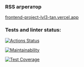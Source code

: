 ### RSS агрегатор  
[frontend-project-lvl3-tan.vercel.app](https://frontend-project-lvl3-tan.vercel.app/)
### Tests and linter status:
[![Actions Status](https://github.com/IliaisaChamp/frontend-project-lvl3/workflows/hexlet-check/badge.svg)](https://github.com/IliaisaChamp/frontend-project-lvl3/actions)  

[![Maintainability](https://api.codeclimate.com/v1/badges/6be4827608475acde049/maintainability)](https://codeclimate.com/github/IliaisaChamp/frontend-project-lvl3/maintainability)  

[![Test Coverage](https://api.codeclimate.com/v1/badges/6be4827608475acde049/test_coverage)](https://codeclimate.com/github/IliaisaChamp/frontend-project-lvl3/test_coverage)  
